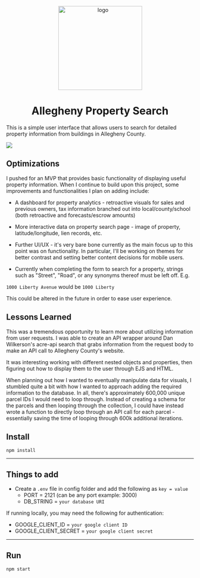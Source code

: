 <p align="center">
<img src="https://github.com/juctaposed/allegheny-county-search/blob/main/public/imgs/logo/profile.png" alt="logo" align="center" width="225" height="225"/>
</p>

<div align="center">

# Allegheny Property Search

</div>


This is a simple user interface that allows users to search for detailed property information from buildings in Allegheny County. 

![](https://github.com/juctaposed/aps/blob/main/APSgiphy.gif)

## Optimizations

I pushed for an MVP that provides basic functionality of displaying useful property information. When I continue to build upon this project, some improvements and functionalities I plan on adding include:

- A dashboard for property analytics - retroactive visuals for sales and previous owners, tax information branched out into local/county/school (both retroactive and forecasts/escrow amounts)

- More interactive data on property search page - image of property, latitude/longitude, lien records, etc.

- Further UI/UX - it's very bare bone currently as the main focus up to this point was on functionality. In particular, I'll be working on themes for better contrast and setting better content decisions for mobile users. 

- Currently when completing the form to search for a property, strings such as "Street", "Road", or any synonyms thereof must be left off. E.g.

`1000 Liberty Avenue`
would be 
`1000 Liberty`

This could be altered in the future in order to ease user experience.

## Lessons Learned

This was a tremendous opportunity to learn more about utilizing information from user requests. I was able to create an API wrapper around Dan Wilkerson's acre-api search that grabs information from the request body to make an API call to Allegheny County's website.

It was interesting working with different nested objects and properties, then figuring out how to display them to the user through EJS and HTML. 

When planning out how I wanted to eventually manipulate data for visuals, I stumbled quite a bit with how I wanted to approach adding the required information to the database. In all, there's approximately 600,000 unique parcel IDs I would need to loop through. Instead of creating a schema for the parcels and then looping through the collection, I could have instead wrote a function to directly loop through an API call for each parcel - essentially saving the time of looping through 600k additional iterations. 

## Install

`npm install`

---

## Things to add

- Create a `.env` file in config folder and add the following as `key = value`
  - PORT = 2121 (can be any port example: 3000)
  - DB_STRING = `your database URI`
  
 If running locally, you may need the following for authentication:
  - GOOGLE_CLIENT_ID = `your google client ID`
  - GOOGLE_CLIENT_SECRET = `your google client secret`
---

## Run

`npm start`
